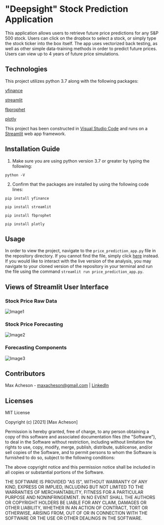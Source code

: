 # "Deepsight" Stock Prediction Application 

This application allows users to retrieve future price predictions for any S&P 500 stock. Users can click on the dropbox to select a stock, or simply type the stock ticker into the box itself. The app uses vectorized back testing, as well as other simple data-training methods in order to predict future prices. Users can view up to 4 years of future price simulations. 

## Technologies

This project utilizes python 3.7 along with the following packages:

[yfinance](https://pypi.org/project/yfinance/)

[streamlit](https://streamlit.io/)

[fbprophet](https://pypi.org/project/fbprophet/)

[plotly](https://pypi.org/project/plotly/)

This project has been constructed in [Visual Studio Code](https://code.visualstudio.com/) and runs on a [Streamlit](https://streamlit.io/) web app framework.

## Installation Guide

1. Make sure you are using python version 3.7 or greater by typing the following:

`python -V`

2. Confirm that the packages are installed by using the following code lines:

`pip install yfinance`

`pip install streamlit`

`pip install fbprophet`

`pip install plotly`

## Usage

In order to view the project, navigate to the `price_prediction_app.py` file in the repository directory. If you cannot find the file, simply click [here](https://github.com/MaxAcheson/price_prediction_app/blob/main/Code/price_prediction_app.py) instead. If you would like to interact with the live version of the analysis, you may navigate to your cloned version of the repository in your terminal and run the file using the command `streamlit run price_prediction_app.py`.

## Views of Streamlit User Interface

### Stock Price Raw Data
![Image1](https://github.com/MaxAcheson/price_prediction_app/blob/main/Images/Image1.png)


### Stock Price Forecasting
![Image2](https://github.com/MaxAcheson/price_prediction_app/blob/main/Images/Image2.png)

### Forecasting Components
![Image3](https://github.com/MaxAcheson/price_prediction_app/blob/main/Images/Image3.png)


## Contributors

Max Acheson - maxacheson@gmail.com | [LinkedIn](https://www.linkedin.com/in/max-acheson-75093a19a/)

## Licenses

MIT License

Copyright (c) [2021] [Max Acheson]

Permission is hereby granted, free of charge, to any person obtaining a copy of this software and associated documentation files (the "Software"), to deal in the Software without restriction, including without limitation the rights to use, copy, modify, merge, publish, distribute, sublicense, and/or sell copies of the Software, and to permit persons to whom the Software is furnished to do so, subject to the following conditions:

The above copyright notice and this permission notice shall be included in all copies or substantial portions of the Software.

THE SOFTWARE IS PROVIDED "AS IS", WITHOUT WARRANTY OF ANY KIND, EXPRESS OR IMPLIED, INCLUDING BUT NOT LIMITED TO THE WARRANTIES OF MERCHANTABILITY, FITNESS FOR A PARTICULAR PURPOSE AND NONINFRINGEMENT. IN NO EVENT SHALL THE AUTHORS OR COPYRIGHT HOLDERS BE LIABLE FOR ANY CLAIM, DAMAGES OR OTHER LIABILITY, WHETHER IN AN ACTION OF CONTRACT, TORT OR OTHERWISE, ARISING FROM, OUT OF OR IN CONNECTION WITH THE SOFTWARE OR THE USE OR OTHER DEALINGS IN THE SOFTWARE.